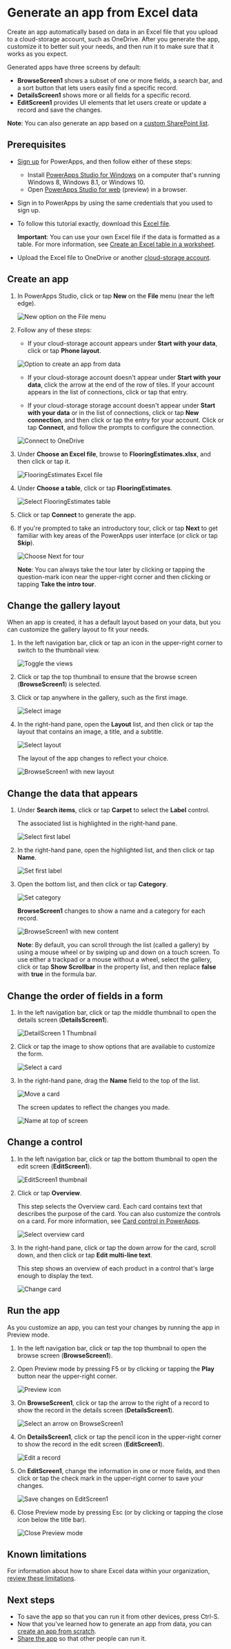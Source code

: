 <properties
	pageTitle="Generate an app from Excel data | Microsoft PowerApps"
	description="Create an app automatically based on an Excel file in the cloud, customize the app, and then explore how it works."
	services=""
	suite="powerapps"
	documentationCenter="na"
	authors="sarafankit"
	manager="anneta"
	editor=""
	tags=""/>

<tags
   ms.service="powerapps"
   ms.devlang="na"
   ms.topic="get-started-article"
   ms.tgt_pltfrm="na"
   ms.workload="na"
   ms.date="10/16/2016"
   ms.author="ankitsar"/>

# Generate an app from Excel data #
Create an app automatically based on data in an Excel file that you upload to a cloud-storage account, such as OneDrive. After you generate the app, customize it to better suit your needs, and then run it to make sure that it works as you expect.

Generated apps have three screens by default:

- **BrowseScreen1** shows a subset of one or more fields, a search bar, and a sort button that lets users easily find a specific record.
- **DetailsScreen1** shows more or all fields for a specific record.
- **EditScreen1** provides UI elements that let users create or update a record and save the changes.

**Note**: You can also generate an app based on a [custom SharePoint list](app-from-sharepoint).

## Prerequisites ##
- [Sign up](signup-for-powerapps.md) for PowerApps, and then follow either of these steps:
	- Install [PowerApps Studio for Windows](http://aka.ms/powerappsinstall) on a computer that's running Windows 8, Windows 8.1, or Windows 10.
	- Open [PowerApps Studio for web](create-app-browser.md) (preview) in a browser.
- Sign in to PowerApps by using the same credentials that you used to sign up.
- To follow this tutorial exactly, download this [Excel file](https://az787822.vo.msecnd.net/documentation/get-started-from-data/FlooringEstimates.xlsx).

	**Important**: You can use your own Excel file if the data is formatted as a table. For more information, see [Create an Excel table in a worksheet](https://support.office.com/en-us/article/Create-an-Excel-table-in-a-worksheet-E81AA349-B006-4F8A-9806-5AF9DF0AC664).

- Upload the Excel file to OneDrive or another [cloud-storage account](cloud-storage-blob-connections.md).

## Create an app ##
1. In PowerApps Studio, click or tap **New** on the **File** menu (near the left edge).

	![New option on the File menu](./media/get-started-create-from-data/file-new.png)

2. Follow any of these steps:
	- If your cloud-storage account appears under **Start with your data**, click or tap **Phone layout**.

 	![Option to create an app from data](./media/get-started-create-from-data/create-from-data.png)

	- If your cloud-storage account doesn't appear under **Start with your data**, click the arrow at the end of the row of tiles. If your account appears in the list of connections, click or tap that entry.

	- If your cloud-storage storage account doesn't appear under **Start with your data** or in the list of connections, click or tap **New connection**, and then click or tap the entry for your account. Click or tap **Connect**, and follow the prompts to configure the connection.

	![Connect to OneDrive](./media/get-started-create-from-data/connect-onedrive.png)

3. Under **Choose an Excel file**, browse to **FlooringEstimates.xlsx**, and then click or tap it.

	![FlooringEstimates Excel file](./media/get-started-create-from-data/choose-spreadsheet.png)  

4. Under **Choose a table**, click or tap **FlooringEstimates**.  

	![Select FlooringEstimates table](./media/get-started-create-from-data/choose-table.png)

5. Click or tap **Connect** to generate the app.

6. If you're prompted to take an introductory tour, click or tap **Next** to get familiar with key areas of the PowerApps user interface (or click or tap **Skip**).

	![Choose Next for tour](./media/get-started-create-from-data/quick-tour.png)

	**Note**: You can always take the tour later by clicking or tapping the question-mark icon near the upper-right corner and then clicking or tapping **Take the intro tour**.

## Change the gallery layout ##
When an app is created, it has a default layout based on your data, but you can customize the gallery layout to fit your needs.

1. In the left navigation bar, click or tap an icon in the upper-right corner to switch to the thumbnail view.

	![Toggle the views](./media/get-started-create-from-data/toggle-view.png)

1. Click or tap the top thumbnail to ensure that the browse screen (**BrowseScreen1**) is selected.

1. Click or tap anywhere in the gallery, such as the first image.

	![Select image](./media/get-started-create-from-data/select-image.png)

1. In the right-hand pane, open the **Layout** list, and then click or tap the layout that contains an image, a title, and a subtitle.

	![Select layout](./media/get-started-create-from-data/select-layout.png)

	The layout of the app changes to reflect your choice.

	![BrowseScreen1 with new layout](./media/get-started-create-from-data/browse-layout.png)

## Change the data that appears ##
1.  Under **Search items**, click or tap **Carpet** to select the **Label** control.

	The associated list is highlighted in the right-hand pane.

	![Select first label](./media/get-started-create-from-data/select-gallery-textbox.png)

2. In the right-hand pane, open the highlighted list, and then click or tap **Name**.

	![Set first label](./media/get-started-create-from-data/set-gallery-textbox.png)

3. Open the bottom list, and then click or tap **Category**.

	![Set category](./media/get-started-create-from-data/set-category.png)

	**BrowseScreen1** changes to show a name and a category for each record.

	![BrowseScreen1 with new content](./media/get-started-create-from-data/browse-content.png)

	**Note**: By default, you can scroll through the list (called a gallery) by using a mouse wheel or by swiping up and down on a touch screen. To use either a trackpad or a mouse without a wheel, select the gallery, click or tap **Show Scrollbar** in the property list, and then replace **false** with **true** in the formula bar.

## Change the order of fields in a form ##
1. In the left navigation bar, click or tap the middle thumbnail to open the details screen (**DetailsScreen1**).

	![DetailScreen 1 Thumbnail](./media/get-started-create-from-data/detail-screen-thumbnail.png)

2. Click or tap the image to show options that are available to customize the form.

	![Select a card](./media/get-started-create-from-data/select-card.png)

3. In the right-hand pane, drag the **Name** field to the top of the list.

	![Move a card](./media/get-started-create-from-data/move-card.png)

	The screen updates to reflect the changes you made.

	![Name at top of screen](./media/get-started-create-from-data/name-first.png)

## Change a control ##
1. In the left navigation bar, click or tap the bottom thumbnail to open the edit screen (**EditScreen1**).

	![EditScreen1 thumbnail](./media/get-started-create-from-data/edit-screen-thumbnail.png)

2. Click or tap **Overview**.

	This step selects the Overview card. Each card contains text that describes the purpose of the card. You can also customize the controls on a card. For more information, see [Card control in PowerApps](controls/control-card.md).

	![Select overview card](./media/get-started-create-from-data/select-overview.png)

3. In the right-hand pane, click or tap the down arrow for the card, scroll down, and then click or tap **Edit multi-line text**.

	This step shows an overview of each product in a control that's large enough to display the text.

	![Change card](./media/get-started-create-from-data/card-selector.png)

## Run the app ##
As you customize an app, you can test your changes by running the app in Preview mode.

1. In the left navigation bar, click or tap the top thumbnail to open the browse screen (**BrowseScreen1**).

2. Open Preview mode by pressing F5 or by clicking or tapping the **Play** button near the upper-right corner.

	![Preview icon](./media/get-started-create-from-data/open-preview.png)

3. On **BrowseScreen1**, click or tap the arrow to the right of a record to show the record in the details screen (**DetailsScreen1**).

	![Select an arrow on BrowseScreen1](./media/get-started-create-from-data/select-record.png)

4. On **DetailsScreen1**, click or tap the pencil icon in the upper-right corner to show the record in the edit screen (**EditScreen1**).

	![Edit a record](./media/get-started-create-from-data/edit-record.png)

5. On **EditScreen1**, change the information in one or more fields, and then click or tap the check mark in the upper-right corner to save your changes.

	![Save changes on EditScreen1](./media/get-started-create-from-data/save-record.png)

6. Close Preview mode by pressing Esc (or by clicking or tapping the close icon below the title bar).

	![Close Preview mode](./media/get-started-create-from-data/close-preview.png)

## Known limitations
For information about how to share Excel data within your organization, [review these limitations](./connections/cloud-storage-blob-connections.md#sharing-excel-tables).

## Next steps ##
- To save the app so that you can run it from other devices, press Ctrl-S.
- Now that you've learned how to generate an app from data, you can [create an app from scratch](get-started-create-from-blank.md).
- [Share the app](share-app.md) so that other people can run it.
